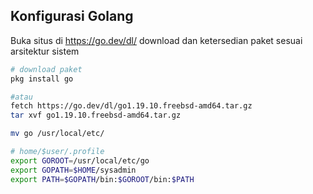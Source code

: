 ## Konfigurasi Golang
Buka situs di https://go.dev/dl/ download dan ketersedian paket sesuai arsitektur sistem
```sh term
# download paket
pkg install go

#atau 
fetch https://go.dev/dl/go1.19.10.freebsd-amd64.tar.gz
tar xvf go1.19.10.freebsd-amd64.tar.gz

mv go /usr/local/etc/

# home/$user/.profile
export GOROOT=/usr/local/etc/go
export GOPATH=$HOME/sysadmin
export PATH=$GOPATH/bin:$GOROOT/bin:$PATH
```